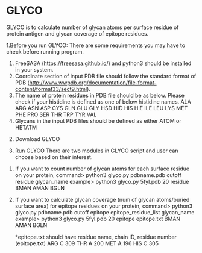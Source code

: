 # GLYCO

GLYCO is to calculate number of glycan atoms per surface residue of protein antigen and glycan coverage of epitope residues.

1.Before you run GLYCO: There are some requirements you may have to check before running program.
 1) FreeSASA (https://freesasa.github.io/) and python3 should be installed in your system. 
 2) Coordinate section of input PDB file should follow the standard format of PDB (http://www.wwpdb.org/documentation/file-format-content/format33/sect9.html).
 3) The name of protein residues in PDB file should be as below. Please check if your histidine is defined as one of below histidine names.
    ALA ARG ASN ASP CYS GLN GLU GLY HSD HID HIS HIE ILE LEU LYS MET PHE PRO SER THR TRP TYR VAL
 4) Glycans in the input PDB files should be defined as either ATOM or HETATM

2. Download GLYCO

3. Run GLYCO
There are two modules in GLYCO script and user can choose based on their interest.
 1) If you want to count number of glycan atoms for each surface residue on your protein,
    command> python3 glyco.py pdbname.pdb cutoff residue glycan_name
    example> python3 glyco.py 5fyl.pdb 20 residue BMAN AMAN BGLN
 2) If you want to calculate glycan coverage (num of glycan atoms/buried surface area) for epitope residues on your protein,
    command> python3 glyco.py pdbname.pdb cutoff epitope epitope_residue_list glycan_name
    example> python3 glyco.py 5fyl.pdb 20 epitope epitope.txt BMAN AMAN BGLN
    
    *epitope.txt should have residue name, chain ID, residue number
    (epitope.txt)
     ARG C 309
     THR A 200
     MET A 196
     HIS C 305
